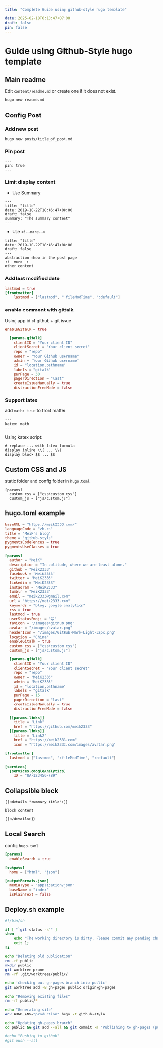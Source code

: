 ```yaml
---
title: "Complete Guide using github-style hugo template"

date: 2025-02-18T6:10:47+07:00
draft: false
pin: false
---
```


# Guide using Github-Style hugo template

## Main readme
Edit `content/readme.md` or create one if it does not exist.

<!--more-->

```bash
hugo new readme.md
```

## Config Post

### Add new post

```bash
hugo new posts/title_of_post.md
```
### Pin post

```
---
pin: true
---
```

### Limit display content
- Use Summary
```
---
title: "title"
date: 2019-10-22T18:46:47+08:00
draft: false
summary: "The summary content"
---
```
- Use `<!--more-->`

```---
title: "title"
date: 2019-10-22T18:46:47+08:00
draft: false
---
abstraction show in the post page
<!--more-->
other content
```

### Add last modified date

```toml
lastmod = true
[frontmatter]
    lastmod = ["lastmod", ":fileModTime", ":default"]
```

### enable comment with gittalk
Using app id of github + git issue
```toml
enableGitalk = true

  [params.gitalk]
    clientID = "Your client ID"
    clientSecret = "Your client secret"
    repo = "repo"
    owner = "Your Github username"
    admin = "Your Github username"
    id = "location.pathname"
    labels = "gitalk"
    perPage = 30
    pagerDirection = "last"
    createIssueManually = true
    distractionFreeMode = false
```

### Support latex
add `math: true` to front matter
```
---
katex: math
---
```
Using katex script:
```
# replace ... with latex formula
display inline \\( ... \\)
display block $$ ... $$
```

## Custom CSS and JS
static folder and config folder in `hugo.toml`
```
[params]
  custom_css = ["css/custom.css"]
  custom_js = ["js/custom.js"]
```

## hugo.toml example
```toml
baseURL = "https://meik2333.com/"
languageCode = "zh-cn"
title = "MeiK's blog"
theme = "github-style"
pygmentsCodeFences = true
pygmentsUseClasses = true

[params]
  author = "MeiK"
  description = "In solitude, where we are least alone."
  github = "MeiK2333"
  facebook = "MeiK2333"
  twitter = "MeiK2333"
  linkedin = "MeiK2333"
  instagram = "MeiK2333"
  tumblr = "MeiK2333"
  email = "meik2333@gmail.com"
  url = "https://meik2333.com"
  keywords = "blog, google analytics"
  rss = true
  lastmod = true
  userStatusEmoji = "😀"
  favicon = "/images/github.png"
  avatar = "/images/avatar.png"
  headerIcon = "/images/GitHub-Mark-Light-32px.png"
  location = "China"
  enableGitalk = true
  custom_css = ["css/custom.css"]
  custom_js = ["js/custom.js"]

  [params.gitalk]
    clientID = "Your client ID"
    clientSecret = "Your client secret"
    repo = "repo"
    owner = "MeiK2333"
    admin = "MeiK2333"
    id = "location.pathname"
    labels = "gitalk"
    perPage = 15
    pagerDirection = "last"
    createIssueManually = true
    distractionFreeMode = false

  [[params.links]]
    title = "Link"
    href = "https://github.com/meik2333"
  [[params.links]]
    title = "Link2"
    href = "https://meik2333.com"
    icon = "https://meik2333.com/images/avatar.png"

[frontmatter]
  lastmod = ["lastmod", ":fileModTime", ":default"]

[services]
  [services.googleAnalytics]
    ID = "UA-123456-789"

```

## Collapsible block
```
{{<details "summary title">}}

block content

{{</details>}}
```

## Local Search
config `hugo.toml`
```toml
[params]
  enableSearch = true

[outputs]
  home = ["html", "json"]

[outputFormats.json]
  mediaType = "application/json"
  baseName = "index"
  isPlainText = false
```

## Deploy.sh example

```sh
#!/bin/sh

if [ "`git status -s`" ]
then
    echo "The working directory is dirty. Please commit any pending changes."
    exit 1;
fi

echo "Deleting old publication"
rm -rf public
mkdir public
git worktree prune
rm -rf .git/worktrees/public/

echo "Checking out gh-pages branch into public"
git worktree add -B gh-pages public origin/gh-pages

echo "Removing existing files"
rm -rf public/*

echo "Generating site"
env HUGO_ENV="production" hugo -t github-style

echo "Updating gh-pages branch"
cd public && git add --all && git commit -m "Publishing to gh-pages (publish.sh)"

#echo "Pushing to github"
#git push --all
```